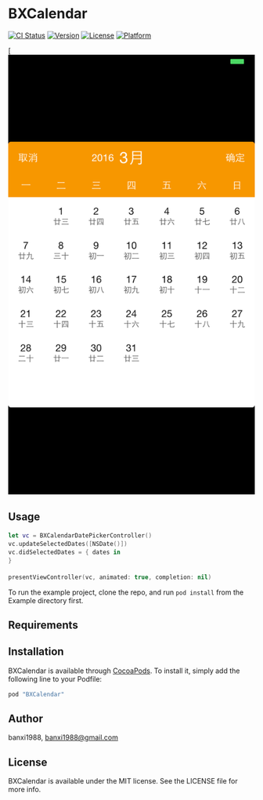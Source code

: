 # BXCalendar

[![CI Status](http://img.shields.io/travis/banxi1988/BXCalendar.svg?style=flat)](https://travis-ci.org/banxi1988/BXCalendar)
[![Version](https://img.shields.io/cocoapods/v/BXCalendar.svg?style=flat)](http://cocoapods.org/pods/BXCalendar)
[![License](https://img.shields.io/cocoapods/l/BXCalendar.svg?style=flat)](http://cocoapods.org/pods/BXCalendar)
[![Platform](https://img.shields.io/cocoapods/p/BXCalendar.svg?style=flat)](http://cocoapods.org/pods/BXCalendar)

[![Preview1](./ScreenShots/bx_calendar_01.png)

## Usage


```swift
let vc = BXCalendarDatePickerController()
vc.updateSelectedDates([NSDate()])
vc.didSelectedDates = { dates in
}

presentViewController(vc, animated: true, completion: nil)
```

To run the example project, clone the repo, and run `pod install` from the Example directory first.

## Requirements

## Installation

BXCalendar is available through [CocoaPods](http://cocoapods.org). To install
it, simply add the following line to your Podfile:

```ruby
pod "BXCalendar"
```

## Author

banxi1988, banxi1988@gmail.com

## License

BXCalendar is available under the MIT license. See the LICENSE file for more info.
